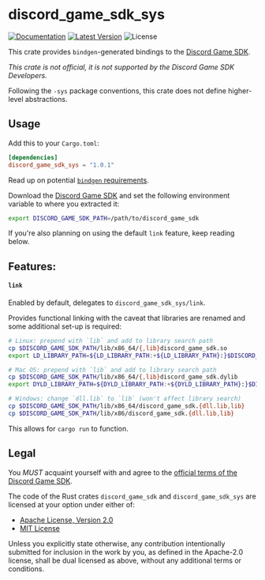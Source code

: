 # discord_game_sdk_sys

[![Documentation](https://img.shields.io/badge/api-rustdoc-blue.svg)](https://docs.rs/discord_game_sdk_sys)
[![Latest Version](https://img.shields.io/crates/v/discord_game_sdk_sys.svg)](https://crates.io/crates/discord_game_sdk_sys)
![License](https://img.shields.io/crates/l/discord_game_sdk_sys)

This crate provides `bindgen`-generated bindings to the [Discord Game SDK].

*This crate is not official, it is not supported by the Discord Game SDK Developers.*

Following the `-sys` package conventions, this crate does not define higher-level abstractions.


## Usage

Add this to your `Cargo.toml`:

```toml
[dependencies]
discord_game_sdk_sys = "1.0.1"
```

Read up on potential [`bindgen` requirements].

Download the [Discord Game SDK] and set the following environment variable to where you extracted it:

```sh
export DISCORD_GAME_SDK_PATH=/path/to/discord_game_sdk
```

If you're also planning on using the default `link` feature, keep reading below.


## Features:

#### `link`

Enabled by default, delegates to `discord_game_sdk_sys/link`.

Provides functional linking with the caveat that libraries are renamed and some additional
set-up is required:

```sh
# Linux: prepend with `lib` and add to library search path
cp $DISCORD_GAME_SDK_PATH/lib/x86_64/{,lib}discord_game_sdk.so
export LD_LIBRARY_PATH=${LD_LIBRARY_PATH:+${LD_LIBRARY_PATH}:}$DISCORD_GAME_SDK_PATH/lib/x86_64

# Mac OS: prepend with `lib` and add to library search path
cp $DISCORD_GAME_SDK_PATH/lib/x86_64/{,lib}discord_game_sdk.dylib
export DYLD_LIBRARY_PATH=${DYLD_LIBRARY_PATH:+${DYLD_LIBRARY_PATH}:}$DISCORD_GAME_SDK_PATH/lib/x86_64

# Windows: change `dll.lib` to `lib` (won't affect library search)
cp $DISCORD_GAME_SDK_PATH/lib/x86_64/discord_game_sdk.{dll.lib,lib}
cp $DISCORD_GAME_SDK_PATH/lib/x86/discord_game_sdk.{dll.lib,lib}
```

This allows for `cargo run` to function.


## Legal

You *MUST* acquaint yourself with and agree to the [official terms of the Discord Game SDK].

The code of the Rust crates `discord_game_sdk` and `discord_game_sdk_sys`
are licensed at your option under either of:

* [Apache License, Version 2.0](https://www.apache.org/licenses/LICENSE-2.0)
* [MIT License](https://opensource.org/licenses/MIT)

Unless you explicitly state otherwise, any contribution intentionally
submitted for inclusion in the work by you, as defined in the Apache-2.0
license, shall be dual licensed as above, without any additional terms or
conditions.

[Discord Game SDK]: https://discordapp.com/developers/docs/game-sdk/sdk-starter-guide
[`bindgen` requirements]: https://rust-lang.github.io/rust-bindgen/requirements.html
[official terms of the Discord Game SDK]: https://discordapp.com/developers/docs/legal

